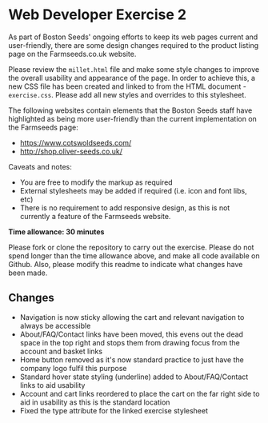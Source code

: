 # Web Developer Exercise 2

As part of Boston Seeds' ongoing efforts to keep its web pages current and user-friendly, there are some design changes required to the product listing page on the Farmseeds.co.uk website. 

Please review the `millet.html` file and make some style changes to improve the overall usability and appearance of the page. In order to achieve this, a new CSS file has been created and linked to from the HTML document - `exercise.css`. Please add all new styles and overrides to this stylesheet.

The following websites contain elements that the Boston Seeds staff have highlighted as being more user-friendly than the current implementation on the Farmseeds page:

- https://www.cotswoldseeds.com/
- http://shop.oliver-seeds.co.uk/

Caveats and notes:

- You are free to modify the markup as required
- External stylesheets may be added if required (i.e. icon and font libs, etc)
- There is no requirement to add responsive design, as this is not currently a feature of the Farmseeds website.

**Time allowance: 30 minutes**

Please fork or clone the repository to carry out the exercise. Please do not spend longer than the time allowance above, and make all code available on Github. Also, please modify this readme to indicate what changes have been made. 

## Changes

- Navigation is now sticky allowing the cart and relevant navigation to always be accessible
- About/FAQ/Contact links have been moved, this evens out the dead space in the top right and stops them from drawing focus from the account and basket links
- Home button removed as it's now standard practice to just have the company logo fulfil this purpose
- Standard hover state styling (underline) added to About/FAQ/Contact links to aid usability
- Account and cart links reordered to place the cart on the far right side to aid in usability as this is the standard location 
- Fixed the type attribute for the linked exercise stylesheet